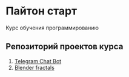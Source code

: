 # Пайтон старт  
Курс обучения программированию

## Репозиторий проектов курса
1. [Telegram Chat Bot](Telegram%20Chat%20Bot/readme.md)
1. [Blender fractals](Blender%20fractals/readme.md)